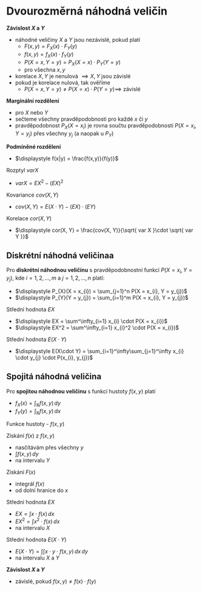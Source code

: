 # Dvourozměrná náhodná veličin

**Závislost $X$ a $Y$**
- náhodné veličiny $X$ a $Y$ jsou nezávislé, pokud platí
	- $F(x, y) = F_{X}(x) \cdot F_{Y}(y)$
	- $f(x, y) = f_{X}(x) \cdot f_{Y}(y)$
	- $P(X = x, Y = y) = P_{X}(X = x) \cdot P_{Y}(Y = y)$
	- pro všechna $x, y$
- korelace $X, Y$ je nenulová $\implies X, Y$ jsou závislé
- pokud je korelace nulová, tak ověříme
	- $P(X = x, Y = y) \neq P(X = x) \cdot P(Y = y) \implies$ závislé

**Marginální rozdělení**
- pro $X$ nebo $Y$
- sečteme všechny pravděpodobnosti pro každé $x$ či $y$
- pravděpodobnost $P_{X}(X = x_{i})$ je rovna součtu pravděpodobností $P(X = x_{i}, Y = y_{j})$ přes všechny $y_{j}$ (a naopak u $P_{Y}$)

**Podmíněné rozdělení**
- $\displaystyle f(x|y) = \frac{f(x,y)}{f(y)}$

Rozptyl $var X$
- $var X = EX^2 - (EX)^2$

Kovariance $cov(X, Y)$
- $cov(X, Y) = E(X\cdot Y) - (EX)\cdot (EY)$

Korelace $cor(X, Y)$
- $\displaystyle cor(X, Y) = \frac{cov(X, Y)}{\sqrt{ var X }\cdot \sqrt{ var Y }}$

## Diskrétní náhodná veličinaa

Pro **diskrétní náhodnou veličinu** s pravděpodobnostní funkcí $P(X = x_{i}, Y = y_{j})$, kde $i = 1, 2, \dots, m$ a $j = 1, 2, \dots, n$ platí:
- $\displaystyle P_{X}(X = x_{i}) = \sum_{j=1}^n P(X = x_{i}, Y = y_{j})$
- $\displaystyle P_{Y}(Y = y_{j}) = \sum_{i=1}^m P(X = x_{i}, Y = y_{j})$

Střední hodnota $EX$
- $\displaystyle EX = \sum^\infty_{i=1} x_{i} \cdot P(X = x_{i})$
- $\displaystyle EX^2 = \sum^\infty_{i=1} x_{i}^2 \cdot P(X = x_{i})$

Střední hodnota $E(X\cdot Y)$
- $\displaystyle E(X\cdot Y) = \sum_{i=1}^\infty\sum_{j=1}^\infty x_{i} \cdot y_{j} \cdot P(x_{i}, y_{j})$

## Spojitá náhodná veličina

Pro **spojitou náhodnou veličinu** s funkcí hustoty $f(x, y)$ platí
- $\displaystyle f_{X}(x) = \int_{\mathbb{R}} f(x, y) \, dy$
- $\displaystyle f_{Y}(y) = \int_{\mathbb{R}} f(x, y) \, dx$

Funkce hustoty - $f(x, y)$

Získání $f(x)$ z $f(x, y)$
- nasčítávám přes všechny $y$
- $\int f(x,y) \, dy$
- na intervalu $Y$

Získání $F(x)$
- integrál $f(x)$
- od dolní hranice do $x$

Střední hodnota $EX$
- $EX = \int x \cdot f(x) \, dx$
- $EX^2 = \int x^2 \cdot f(x) \, dx$
- na intervalu $X$

Střední hodnota $E(X\cdot Y)$
- $\displaystyle E(X\cdot Y) = \int\int x \cdot y \cdot f(x, y) \, dx \, dy$
- na intervalu $X$ a $Y$

**Závislost $X$ a $Y$**
- závislé, pokud $f(x,y) \neq f(x) \cdot f(y)$
